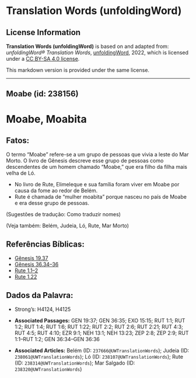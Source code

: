 # Translation Words (unfoldingWord)

## License Information

**Translation Words (unfoldingWord)** is based on and adapted from: _unfoldingWord® Translation Words_, [unfoldingWord](https://unfoldingword.org/utw), 2022, which is licensed under a [CC BY-SA 4.0 license](https://creativecommons.org/licenses/by-sa/4.0/legalcode.en).

This markdown version is provided under the same license.



--------------------------------

## Moabe (id: 238156)

Moabe, Moabita
==============

Fatos:
------

O termo “Moabe” refere\-se a um grupo de pessoas que vivia a leste do Mar Morto. O livro de Gênesis descreve esse grupo de pessoas como descendentes de um homem chamado “Moabe,” que era filho da filha mais velha de Ló.

* No livro de Rute, Elimeleque e sua família foram viver em Moabe por causa da fome ao redor de Belém.
* Rute é chamada de “mulher moabita” porque nasceu no país de Moabe e era desse grupo de pessoas.

(Sugestões de tradução: Como traduzir nomes)

(Veja também: Belém, Judeia, Ló, Rute, Mar Morto)

Referências Bíblicas:
---------------------

* [Gênesis 19\.37](https://ref.ly/Gen19:37)
* [Gênesis 36\.34–36](https://ref.ly/Gen36:34-Gen36:36)
* [Rute 1\.1–2](https://ref.ly/Ruth1:1-Ruth1:2)
* [Rute 1\.22](https://ref.ly/Ruth1:22)

Dados da Palavra:
-----------------

* Strong’s: H4124, H4125

* **Associated Passages:** GEN 19:37; GEN 36:35; EXO 15:15; RUT 1:1; RUT 1:2; RUT 1:4; RUT 1:6; RUT 1:22; RUT 2:2; RUT 2:6; RUT 2:21; RUT 4:3; RUT 4:5; RUT 4:10; EZR 9:1; NEH 13:1; NEH 13:23; ZEP 2:8; ZEP 2:9; RUT 1:1–RUT 1:2; GEN 36:34–GEN 36:36
* **Associated Articles:** Belém (ID: `237666@UWTranslationWords`); Judeia (ID: `238061@UWTranslationWords`); Ló (ID: `238107@UWTranslationWords`); Rute (ID: `238314@UWTranslationWords`); Mar Salgado (ID: `238320@UWTranslationWords`)

